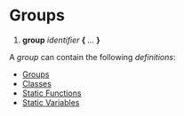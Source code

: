 # Groups

1. **group** _identifier_ **{** _…_ **}**

A _group_ can contain the following _definitions_:
- [Groups](Groups.md)
- [Classes](Classes.md)
- [Static Functions](Functions/Static%20Functions.md)
- [Static Variables](Variables/Static%20Variables.md)